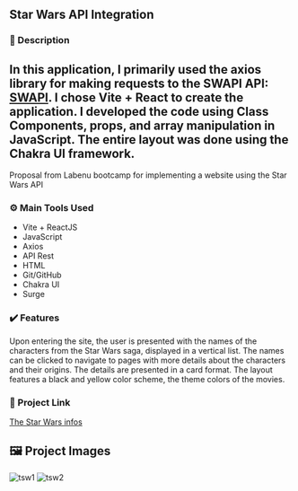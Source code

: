 ## Star Wars API Integration

### 💬 Description

In this application, I primarily used the axios library for making requests to the SWAPI API: [SWAPI](https://swapi.py4e.com/documentation#intro). I chose Vite + React to create the application. I developed the code using Class Components, props, and array manipulation in JavaScript. The entire layout was done using the Chakra UI framework.
---------
Proposal from Labenu bootcamp for implementing a website using the Star Wars API

### ⚙️ Main Tools Used

- Vite + ReactJS
- JavaScript
- Axios
- API Rest
- HTML
- Git/GitHub
- Chakra UI
- Surge

### ✔️ Features

Upon entering the site, the user is presented with the names of the characters from the Star Wars saga, displayed in a vertical list. The names can be clicked to navigate to pages with more details about the characters and their origins. The details are presented in a card format. The layout features a black and yellow color scheme, the theme colors of the movies.

### 🔗 Project Link
[The Star Wars infos ](http://ruthless-mind.surge.sh/)

## 🖼️ Project Images
![tsw1](https://user-images.githubusercontent.com/93052644/196817772-37b23aba-a1b4-49ae-a4d6-339fb9b39388.png)
![tsw2](https://user-images.githubusercontent.com/93052644/196817786-f0a052e2-7c64-4b62-bb87-e14eb11c05d8.png)
